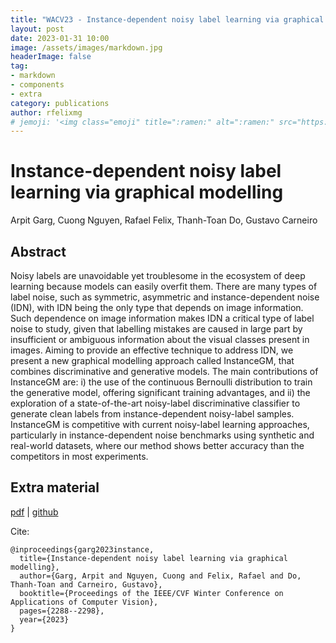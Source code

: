 ```yaml
---
title: "WACV23 - Instance-dependent noisy label learning via graphical modelling"
layout: post
date: 2023-01-31 10:00
image: /assets/images/markdown.jpg
headerImage: false
tag:
- markdown
- components
- extra
category: publications
author: rfelixmg
# jemoji: '<img class="emoji" title=":ramen:" alt=":ramen:" src="https://assets.github.com/images/icons/emoji/unicode/1f35c.png" height="20" width="20" align="absmiddle">'
---
```


# Instance-dependent noisy label learning via graphical modelling

Arpit Garg, Cuong Nguyen, Rafael Felix, Thanh-Toan Do, Gustavo Carneiro


## Abstract

Noisy labels are unavoidable yet troublesome in the ecosystem of deep learning because models can easily overfit them. There are many types of label noise, such as symmetric, asymmetric and instance-dependent noise (IDN), with IDN being the only type that depends on image information. Such dependence on image information makes IDN a critical type of label noise to study, given that labelling mistakes are caused in large part by insufficient or ambiguous information about the visual classes present in images. Aiming to provide an effective technique to address IDN, we present a new graphical modelling approach called InstanceGM, that combines discriminative and generative models. The main contributions of InstanceGM are: i) the use of the continuous Bernoulli distribution to train the generative model, offering significant training advantages, and ii) the exploration of a state-of-the-art noisy-label discriminative classifier to generate clean labels from instance-dependent noisy-label samples. InstanceGM is competitive with current noisy-label learning approaches, particularly in instance-dependent noise benchmarks using synthetic and real-world datasets, where our method shows better accuracy than the competitors in most experiments.


## Extra material

[pdf](https://openaccess.thecvf.com/content/WACV2023/papers/Garg_Instance-Dependent_Noisy_Label_Learning_via_Graphical_Modelling_WACV_2023_paper.pdf) 
|
[github]() 

Cite:
```
@inproceedings{garg2023instance,
  title={Instance-dependent noisy label learning via graphical modelling},
  author={Garg, Arpit and Nguyen, Cuong and Felix, Rafael and Do, Thanh-Toan and Carneiro, Gustavo},
  booktitle={Proceedings of the IEEE/CVF Winter Conference on Applications of Computer Vision},
  pages={2288--2298},
  year={2023}
}
```
